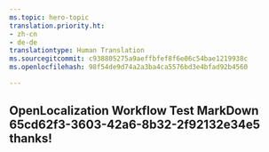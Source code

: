 ```yaml
---
ms.topic: hero-topic
translation.priority.ht:
- zh-cn
- de-de
translationtype: Human Translation
ms.sourcegitcommit: c938805275a9aeffbfef8f6e06c54bae1219938c
ms.openlocfilehash: 98f54de9d74a2a3ba4ca5576bd3e4bfad92b4560

---
```

## OpenLocalization Workflow Test MarkDown 65cd62f3-3603-42a6-8b32-2f92132e34e5 thanks!



<!--HONumber=Jul16_HO4-->


